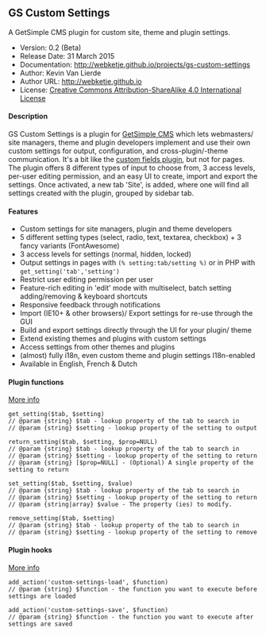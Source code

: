 ## GS Custom Settings
A GetSimple CMS plugin for custom site, theme and plugin settings.
- Version: 0.2 (Beta)
- Release Date: 31 March 2015
- Documentation: http://webketje.github.io/projects/gs-custom-settings
- Author: Kevin Van Lierde
- Author URL: http://webketje.github.io
- License: [Creative Commons Attribution-ShareAlike 4.0 International License](http://creativecommons.org/licenses/by-sa/4.0/)

#### Description
GS Custom Settings is a plugin for [GetSimple CMS](http://get-simple.info/) which lets webmasters/ site managers, theme and plugin developers implement and use their own custom settings for output, configuration, and cross-plugin/-theme communication. It's a bit like the [custom fields plugin](http://get-simple.info/extend/plugin/customfields/22/), but not for pages. The plugin offers 8 different types of input to choose from, 3 access levels, per-user editing permission, and an easy UI to create, import and export the settings. Once activated, a new tab 'Site', is added, where one will find all settings created with the plugin, grouped by sidebar tab.

#### Features

* Custom settings for site managers, plugin and theme developers
* 5 different setting types (select, radio, text, textarea, checkbox) + 3 fancy variants (FontAwesome)
* 3 access levels for settings (normal, hidden, locked)
* Output settings in pages with `(% setting:tab/setting %)` or in PHP with `get_setting('tab','setting')`
* Restrict user editing permission per user
* Feature-rich editing in 'edit' mode with multiselect, batch setting adding/removing &amp; keyboard shortcuts
* Responsive feedback through notifications
* Import (IE10+ &amp; other browsers)/ Export settings for re-use through the GUI
* Build and export settings directly through the UI for your plugin/ theme
* Extend existing themes and plugins with custom settings
* Access settings from other themes and plugins
* (almost) fully i18n, even custom theme and plugin settings I18n-enabled
* Available in English, French &amp; Dutch

#### Plugin functions
[More info](http://webketje.github.io/projects/gs-custom-settings/#functions)
````
get_setting($tab, $setting)
// @param {string} $tab - lookup property of the tab to search in
// @param {string} $setting - lookup property of the setting to output
````

````
return_setting($tab, $setting, $prop=NULL)
// @param {string} $tab - lookup property of the tab to search in
// @param {string} $setting - lookup property of the setting to return
// @param {string} [$prop=NULL] - (Optional) A single property of the setting to return
````

````
set_setting($tab, $setting, $value)
// @param {string} $tab - lookup property of the tab to search in
// @param {string} $setting - lookup property of the setting to return
// @param {string|array} $value - The property (ies) to modify. 
````

````
remove_setting($tab, $setting)
// @param {string} $tab - lookup property of the tab to search in
// @param {string} $setting - lookup property of the setting to remove
````

#### Plugin hooks
[More info](http://webketje.github.io/projects/gs-custom-settings/#hooks)
````
add_action('custom-settings-load', $function)
// @param {string} $function - the function you want to execute before settings are loaded
````

````
add_action('custom-settings-save', $function)
// @param {string} $function - the function you want to execute after settings are saved
````
